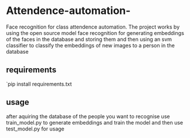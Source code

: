 # Attendence-automation-
Face recognition for class attendence automation. The project works by using the open source model face recognition for generating embeddings of the faces in the database and storing them and then using an svm classifier to classify the embeddings of new images to a person in the database

## requirements
`pip install requirements.txt


## usage
after aquiring the database of the people you want to recognise use train_model.py to generate embeddings and train the model and then use test_model.py for usage

